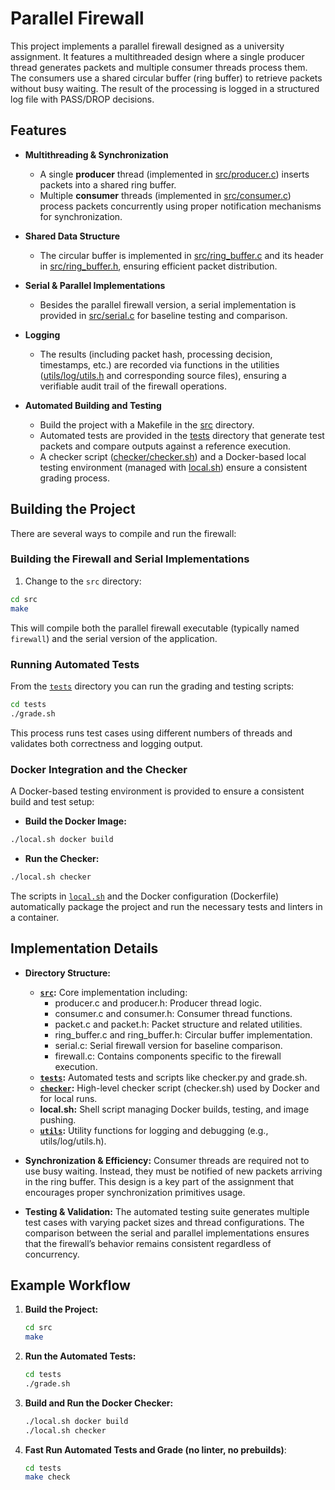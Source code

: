 # Parallel Firewall

This project implements a parallel firewall designed as a university assignment. It features a multithreaded design where a single producer thread generates packets and multiple consumer threads process them. The consumers use a shared circular buffer (ring buffer) to retrieve packets without busy waiting. The result of the processing is logged in a structured log file with PASS/DROP decisions.

## Features

- **Multithreading & Synchronization**
  - A single **producer** thread (implemented in [src/producer.c](src/producer.c)) inserts packets into a shared ring buffer.
  - Multiple **consumer** threads (implemented in [src/consumer.c](src/consumer.c)) process packets concurrently using proper notification mechanisms for synchronization.

- **Shared Data Structure**
  - The circular buffer is implemented in [src/ring_buffer.c](src/ring_buffer.c) and its header in [src/ring_buffer.h](src/ring_buffer.h), ensuring efficient packet distribution.

- **Serial & Parallel Implementations**
  - Besides the parallel firewall version, a serial implementation is provided in [src/serial.c](src/serial.c) for baseline testing and comparison.

- **Logging**
  - The results (including packet hash, processing decision, timestamps, etc.) are recorded via functions in the utilities ([utils/log/utils.h](utils/log/utils.h) and corresponding source files), ensuring a verifiable audit trail of the firewall operations.

- **Automated Building and Testing**
  - Build the project with a Makefile in the [src](src) directory.
  - Automated tests are provided in the [tests](tests) directory that generate test packets and compare outputs against a reference execution.
  - A checker script ([checker/checker.sh](checker/checker.sh)) and a Docker-based local testing environment (managed with [local.sh](local.sh)) ensure a consistent grading process.

## Building the Project

There are several ways to compile and run the firewall:

### Building the Firewall and Serial Implementations

1. Change to the `src` directory:

```bash
cd src
make
```

This will compile both the parallel firewall executable (typically named `firewall`) and the serial version of the application.

### Running Automated Tests

From the [`tests`](tests) directory you can run the grading and testing scripts:

```bash
cd tests
./grade.sh
```

This process runs test cases using different numbers of threads and validates both correctness and logging output.

### Docker Integration and the Checker

A Docker-based testing environment is provided to ensure a consistent build and test setup:

- **Build the Docker Image:**

```bash
./local.sh docker build
```

- **Run the Checker:**

```bash
./local.sh checker
```

The scripts in [`local.sh`](local.sh) and the Docker configuration (Dockerfile) automatically package the project and run the necessary tests and linters in a container.

## Implementation Details

- **Directory Structure:**
  - **[`src`](src):** Core implementation including:
    - producer.c and producer.h: Producer thread logic.
    - consumer.c and consumer.h: Consumer thread functions.
    - packet.c and packet.h: Packet structure and related utilities.
    - ring_buffer.c and ring_buffer.h: Circular buffer implementation.
    - serial.c: Serial firewall version for baseline comparison.
    - firewall.c: Contains components specific to the firewall execution.
  - **[`tests`](tests):** Automated tests and scripts like checker.py and grade.sh.
  - **[`checker`](checker):** High-level checker script (checker.sh) used by Docker and for local runs.
  - **local.sh:** Shell script managing Docker builds, testing, and image pushing.
  - **[`utils`](utils):** Utility functions for logging and debugging (e.g., utils/log/utils.h).

- **Synchronization & Efficiency:**
  Consumer threads are required not to use busy waiting. Instead, they must be notified of new packets arriving in the ring buffer. This design is a key part of the assignment that encourages proper synchronization primitives usage.

- **Testing & Validation:**
  The automated testing suite generates multiple test cases with varying packet sizes and thread configurations. The comparison between the serial and parallel implementations ensures that the firewall’s behavior remains consistent regardless of concurrency.

## Example Workflow

1. **Build the Project:**

	```bash
	cd src
	make
	```

2. **Run the Automated Tests:**

	```bash
	cd tests
	./grade.sh
	```

3. **Build and Run the Docker Checker:**

	```bash
	./local.sh docker build
	./local.sh checker
	```

4. **Fast Run Automated Tests and Grade (no linter, no prebuilds)**:
   ```bash
   cd tests
   make check
   ```